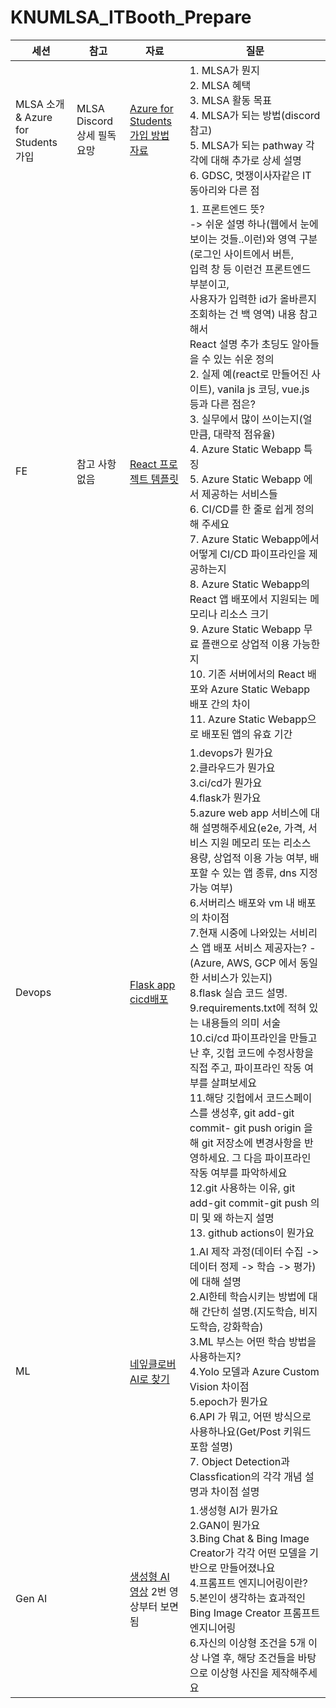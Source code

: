 # KNUMLSA_ITBooth_Prepare
| 세션 | 참고 | 자료 | 질문 |
|------|------|------|------|
| MLSA 소개 & Azure for Students 가입 | MLSA Discord 상세 필독 요망 | [Azure for Students 가입 방법 자료](https://github.com/KNU-MLSA/2023_10_Sessions/blob/main/1_AI%EB%A1%9C%EC%97%B0%EC%95%A0%ED%99%95%EB%A5%A0%EC%98%88%EC%B8%A1%ED%95%98%EA%B8%B0/Azure%20for%20Students%20%EA%B0%80%EC%9E%85%20%EB%B0%A9%EB%B2%95.pdf) | 1. MLSA가 뭔지<br>2. MLSA 혜택<br>3. MLSA 활동 목표<br>4. MLSA가 되는 방법(discord 참고)<br>5. MLSA가 되는 pathway 각각에 대해 추가로 상세 설명<br>6. GDSC, 멋쟁이사자같은 IT 동아리와 다른 점 |   |
| FE |참고 사항 없음|[React 프로젝트 템플릿](https://github.com/education/codespaces-project-template-js) | 1. 프론트엔드 뜻?<br>  -> 쉬운 설명 하나(웹에서 눈에 보이는 것들..이런)와 영역 구분(로그인 사이트에서 버튼,<br> 입력 창 등 이런건 프론트엔드 부분이고, <br> 사용자가 입력한 id가 올바른지 조회하는 건 백 영역) 내용 참고해서<br>  React 설명 추가 초딩도 알아들을 수 있는 쉬운 정의<br> 2. 실제 예(react로 만들어진 사이트), vanila js 코딩, vue.js 등과 다른 점은?<br> 3. 실무에서 많이 쓰이는지(얼만큼, 대략적 점유율) <br> 4. Azure Static Webapp 특징 <br> 5. Azure Static Webapp 에서 제공하는 서비스들<br> 6. CI/CD를 한 줄로 쉽게 정의해 주세요<br> 7. Azure Static Webapp에서 어떻게 CI/CD 파이프라인을 제공하는지<br> 8. Azure Static Webapp의 React 앱 배포에서 지원되는 메모리나 리소스 크기<br> 9. Azure Static Webapp 무료 플랜으로 상업적 이용 가능한지<br> 10. 기존 서버에서의 React 배포와 Azure Static Webapp 배포 간의 차이<br> 11. Azure Static Webapp으로 배포된 앱의 유효 기간 |   
| Devops | | [Flask app cicd배포](https://youtu.be/huNRWtL-GF8?si=PUolE77zLLdp8D5z) | 1.devops가 뭔가요<br>2.클라우드가 뭔가요<br>3.ci/cd가 뭔가요<br>4.flask가 뭔가요<br>5.azure web app 서비스에 대해 설명해주세요(e2e, 가격, 서비스 지원 메모리 또는 리소스 용량, 상업적 이용 가능 여부, 배포할 수 있는 앱 종류, dns 지정 가능 여부)<br>6.서버리스 배포와 vm 내 배포의 차이점<br>7.현재 시중에 나와있는 서비리스 앱 배포 서비스 제공자는? - (Azure, AWS, GCP 에서 동일한 서비스가 있는지)<br>8.flask 실습 코드 설명.<br>9.requirements.txt에 적혀 있는 내용들의 의미 서술<br>10.ci/cd 파이프라인을 만들고 난 후, 깃헙 코드에 수정사항을 직접 주고, 파이프라인 작동 여부를 살펴보세요<br>11.해당 깃헙에서 코드스페이스를 생성후, git add-git commit- git push origin 을 해 git 저장소에 변경사항을 반영하세요. 그 다음 파이프라인 작동 여부를 파악하세요<br>12.git 사용하는 이유, git add-git commit-git push 의미 및 왜 하는지 설명<br>13. github actions이 뭔가요
| ML | | [네잎클로버 AI로 찾기](https://youtu.be/BDaqYzBAZqI) | 1.AI 제작 과정(데이터 수집 -> 데이터 정제 -> 학습 -> 평가) 에 대해 설명<br>2.AI한테 학습시키는 방법에 대해 간단히 설명.(지도학습, 비지도학습, 강화학습)<br>3.ML 부스는 어떤 학습 방법을 사용하는지? <br>4.Yolo 모델과 Azure Custom Vision 차이점 <br>5.epoch가 뭔가요<br>6.API 가 뭐고, 어떤 방식으로 사용하나요(Get/Post 키워드 포함 설명) <br> 7. Object Detection과 Classfication의 각각 개념 설명과 차이점 설명|
| Gen AI | | [생성형 AI 영상](https://www.youtube.com/playlist?list=PLqA5wDgu5BKCik7eKEyuEOLyNiX-H9WFK) 2번 영상부터 보면 됨|1.생성형 AI가 뭔가요<br>2.GAN이 뭔가요<br>3.Bing Chat & Bing Image Creator가 각각 어떤 모델을 기반으로 만들어졌나요<br>4.프롬프트 엔지니어링이란?<br>5.본인이 생각하는 효과적인 Bing Image Creator 프롬프트 엔지니어링<br>6.자신의 이상형 조건을 5개 이상 나열 후, 해당 조건들을 바탕으로 이상형 사진을 제작해주세요 | 

